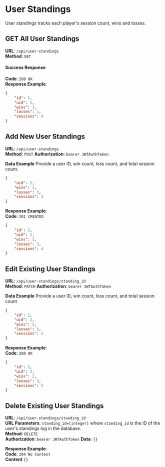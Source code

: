 # User Standings

User standings tracks each player's session count, wins and losses.

## GET All User Standings
**URL**: `/api/user-standings`  
**Method**: `GET`

#### Success Response
**Code**: `200 OK`  
**Response Example**:  
```json
{
    "id": 1,
    "uid": 1,
    "wins": 3,
    "losses": 1,
    "sessions": 4
}
```

## Add New User Standings

**URL**: `/api/user-standings`  
**Method**: `POST`
**Authorization**: `bearer JWTAuthToken`

**Data Example**
Provide a user ID, win count, loss count, and total session count.

```json
{
    "uid": 2,
    "wins": 1,
    "losses": 3,
    "sessions": 4
}
```

**Response Example**:  
**Code**: `201 CREATED`

```json
{
    "id": 2,
    "uid": 2,
    "wins": 1,
    "losses": 3,
    "sessions": 4
}
```

## Edit Existing User Standings

**URL**: `/api/user-standings/standing_id`  
**Method**: `PATCH`
**Authorization**: `bearer JWTAuthToken`

**Data Example**
Provide a user ID, win count, loss count, and total session count

```json
{
    "id": 2,
    "uid": 2,
    "wins": 2,
    "losses": 3,
    "sessions": 5
}
```

**Response Example**:  
**Code**: `200 OK`

```json
{
    "id": 2,
    "uid": 2,
    "wins": 2,
    "losses": 3,
    "sessions": 5
}
```

## Delete Existing User Standings

**URL**: `/api/user-standings/standing_id`  
**URL Parameters**: `standing_id=[integer]` where `standing_id` is the ID of the user's standings log in the database.  
**Method**: `DELETE`  
**Authorization**: `bearer JWTAuthToken`
**Data**: `{}`

**Response Example**:  
**Code**: `204 No Content`  
**Content** `{}`

